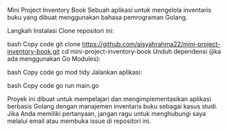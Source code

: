 Mini Project Inventory Book
Sebuah aplikasi untuk mengelola inventaris buku yang dibuat menggunakan bahasa pemrograman Golang.

Langkah Instalasi
Clone repositori ini:

bash
Copy code
git clone https://github.com/aisyahrahma22/mini-project-inventory-book.git
cd mini-project-inventory-book
Unduh dependensi (jika ada menggunakan Go Modules):

bash
Copy code
go mod tidy
Jalankan aplikasi:

bash
Copy code
go run main.go

Proyek ini dibuat untuk mempelajari dan mengimplementasikan aplikasi berbasis Golang dengan manajemen inventaris buku sebagai kasus studi. Jika Anda memiliki pertanyaan, jangan ragu untuk menghubungi saya melalui email atau membuka issue di repositori ini.

